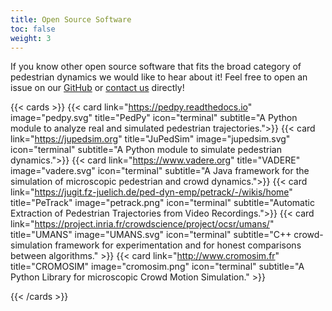 ```yaml
---
title: Open Source Software
toc: false
weight: 3
---
```


If you know other open source software that fits the broad category of
pedestrian dynamics we would like to hear about it! Feel free to open an issue
on our
[GitHub](https://github.com/PedestrianDynamics/PedestrianDynamics.github.io) or
[contact us](mailto:m.chraibi@fz-juelich.de) directly!


{{< cards >}}
  {{< card link="https://pedpy.readthedocs.io" image="pedpy.svg" title="PedPy" icon="terminal" subtitle="A Python module to analyze real and simulated pedestrian trajectories.">}}
  {{< card link="https://jupedsim.org" title="JuPedSim" image="jupedsim.svg" icon="terminal" subtitle="A Python module to simulate pedestrian dynamics.">}}
  {{< card link="https://www.vadere.org" title="VADERE" image="vadere.svg" icon="terminal" subtitle="A Java framework for the simulation of microscopic pedestrian and crowd dynamics.">}}
{{< card link="https://jugit.fz-juelich.de/ped-dyn-emp/petrack/-/wikis/home" title="PeTrack" image="petrack.png" icon="terminal" subtitle="Automatic Extraction of Pedestrian Trajectories from Video Recordings.">}}
{{< card link="https://project.inria.fr/crowdscience/project/ocsr/umans/" title="UMANS" image="UMANS.svg"  icon="terminal" subtitle="C++ crowd-simulation framework for experimentation and for honest comparisons between algorithms." >}}
{{< card link="http://www.cromosim.fr" title="CROMOSIM" image="cromosim.png"  icon="terminal" subtitle="A Python Library for microscopic Crowd Motion Simulation." >}}



   
{{< /cards >}}
